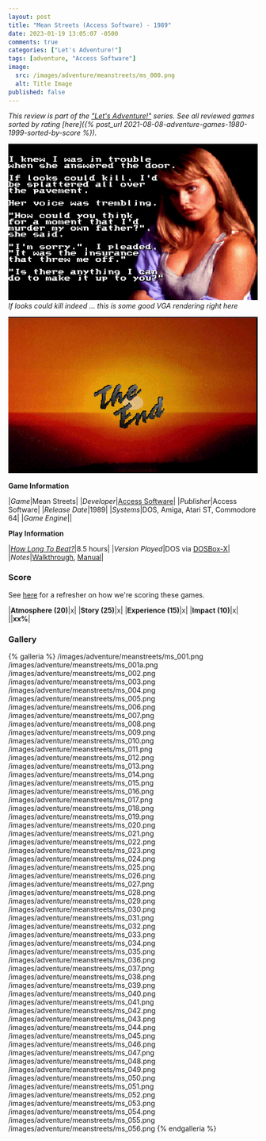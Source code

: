 ```yaml
---
layout: post
title: "Mean Streets (Access Software) - 1989"
date: 2023-01-19 13:05:07 -0500
comments: true
categories: ["Let's Adventure!"]
tags: [adventure, "Access Software"]
image:
  src: /images/adventure/meanstreets/ms_000.png
  alt: Title Image
published: false
---
```

_This review is part of the ["Let's Adventure!"](https://www.alexbevi.com/categories/let-s-adventure/) series. See all reviewed games sorted by rating [here]({% post_url 2021-08-08-adventure-games-1980-1999-sorted-by-score %})._


![](/images/adventure/meanstreets/ms_057.png)
_If looks could kill indeed ... this is some good VGA rendering right here_

![](/images/adventure/meanstreets/ms_058.png)

**Game Information**

|*Game*|Mean Streets|
|*Developer*|[Access Software](https://en.wikipedia.org/wiki/Access_Software)|
|*Publisher*|Access Software|
|*Release Date*|1989|
|*Systems*|DOS, Amiga, Atari ST, Commodore 64|
|*Game Engine*||

**Play Information**

|*[How Long To Beat?](https://howlongtobeat.com/game/9730)*|8.5 hours|
|*Version Played*|DOS via [DOSBox-X](https://dosbox-x.com/)|
|*Notes*|[Walkthrough](https://www.walkthroughking.com/text/meanstreets.aspx), [Manual](https://www.mocagh.org/miscgame/meanstreets-manual.pdf)|

### Score

See [here](https://www.alexbevi.com/blog/2021/07/28/adventure-games-1980-1999/#scoring) for a refresher on how we're scoring these games.

|**Atmosphere (20)**|x|
|**Story (25)**|x|
|**Experience (15)**|x|
|**Impact (10)**|x|
||**xx%**|

### Gallery

{% galleria %}
/images/adventure/meanstreets/ms_001.png
/images/adventure/meanstreets/ms_001a.png
/images/adventure/meanstreets/ms_002.png
/images/adventure/meanstreets/ms_003.png
/images/adventure/meanstreets/ms_004.png
/images/adventure/meanstreets/ms_005.png
/images/adventure/meanstreets/ms_006.png
/images/adventure/meanstreets/ms_007.png
/images/adventure/meanstreets/ms_008.png
/images/adventure/meanstreets/ms_009.png
/images/adventure/meanstreets/ms_010.png
/images/adventure/meanstreets/ms_011.png
/images/adventure/meanstreets/ms_012.png
/images/adventure/meanstreets/ms_013.png
/images/adventure/meanstreets/ms_014.png
/images/adventure/meanstreets/ms_015.png
/images/adventure/meanstreets/ms_016.png
/images/adventure/meanstreets/ms_017.png
/images/adventure/meanstreets/ms_018.png
/images/adventure/meanstreets/ms_019.png
/images/adventure/meanstreets/ms_020.png
/images/adventure/meanstreets/ms_021.png
/images/adventure/meanstreets/ms_022.png
/images/adventure/meanstreets/ms_023.png
/images/adventure/meanstreets/ms_024.png
/images/adventure/meanstreets/ms_025.png
/images/adventure/meanstreets/ms_026.png
/images/adventure/meanstreets/ms_027.png
/images/adventure/meanstreets/ms_028.png
/images/adventure/meanstreets/ms_029.png
/images/adventure/meanstreets/ms_030.png
/images/adventure/meanstreets/ms_031.png
/images/adventure/meanstreets/ms_032.png
/images/adventure/meanstreets/ms_033.png
/images/adventure/meanstreets/ms_034.png
/images/adventure/meanstreets/ms_035.png
/images/adventure/meanstreets/ms_036.png
/images/adventure/meanstreets/ms_037.png
/images/adventure/meanstreets/ms_038.png
/images/adventure/meanstreets/ms_039.png
/images/adventure/meanstreets/ms_040.png
/images/adventure/meanstreets/ms_041.png
/images/adventure/meanstreets/ms_042.png
/images/adventure/meanstreets/ms_043.png
/images/adventure/meanstreets/ms_044.png
/images/adventure/meanstreets/ms_045.png
/images/adventure/meanstreets/ms_046.png
/images/adventure/meanstreets/ms_047.png
/images/adventure/meanstreets/ms_048.png
/images/adventure/meanstreets/ms_049.png
/images/adventure/meanstreets/ms_050.png
/images/adventure/meanstreets/ms_051.png
/images/adventure/meanstreets/ms_052.png
/images/adventure/meanstreets/ms_053.png
/images/adventure/meanstreets/ms_054.png
/images/adventure/meanstreets/ms_055.png
/images/adventure/meanstreets/ms_056.png
{% endgalleria %}
